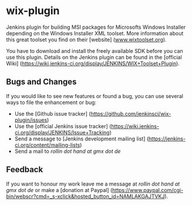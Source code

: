 wix-plugin
==========

Jenkins plugin for building MSI packages for Microsofts Windows Installer depending on the 
Windows Installer XML toolset. More information about this great toolset you find on their [website] (www.wixtoolset.org).

You have to download and install the freely available SDK before you can use this plugin. Details on the Jenkins plugin can be found in the [official Wiki] (https://wiki.jenkins-ci.org/display/JENKINS/WIX+Toolset+Plugin).


Bugs and Changes
----------------
If you would like to see new features or found a bug, you can use several ways to file the enhancement or bug:
- Use the [Github issue tracker] (https://github.com/jenkinsci/wix-plugin/issues)
- Use the [official Jenkins issue tracker] (https://wiki.jenkins-ci.org/display/JENKINS/Issue+Tracking)
- Send a message to [Jenkins development mailing list] (https://jenkins-ci.org/content/mailing-lists)
- Send a mail to _rollin dot hand at gmx dot de_


Feedback
--------
If you want to honour my work leave me a message at _rollin dot hand at gmx dot de_ or make a [donation at Paypal] (https://www.paypal.com/cgi-bin/webscr?cmd=_s-xclick&hosted_button_id=NAMLAKGAJTVKJ).
